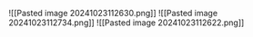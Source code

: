 ![[Pasted image 20241023112630.png]]
![[Pasted image 20241023112734.png]]
![[Pasted image 20241023112622.png]]